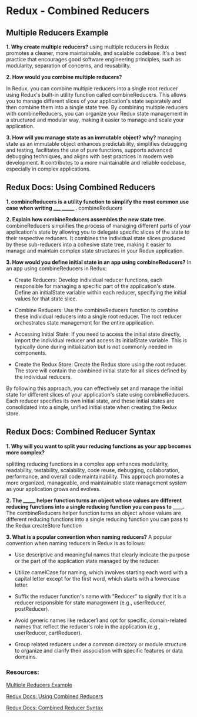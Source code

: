 # Redux - Combined Reducers

## Multiple Reducers Example

**1. Why create multiple reducers?**
using multiple reducers in Redux promotes a cleaner, more maintainable, and scalable codebase. It's a best practice that encourages good software engineering principles, such as modularity, separation of concerns, and reusability.

**2. How would you combine multiple reducers?** 

In Redux, you can combine multiple reducers into a single root reducer using Redux's built-in utility function called combineReducers. This allows you to manage different slices of your application's state separately and then combine them into a single state tree.
By combining multiple reducers with combineReducers, you can organize your Redux state management in a structured and modular way, making it easier to manage and scale your application.

**3. How will you manage state as an immutable object? why?** 
 managing state as an immutable object enhances predictability, simplifies debugging and testing, facilitates the use of pure functions, supports advanced debugging techniques, and aligns with best practices in modern web development. It contributes to a more maintainable and reliable codebase, especially in complex applications.


## Redux Docs: Using Combined Reducers

**1. combineReducers is a utility function to simplify the most common use case when writing ___ _____ .**
combineReducers

**2. Explain how combineReducers assembles the new state tree.**
combineReducers simplifies the process of managing different parts of your application's state by allowing you to delegate specific slices of the state to their respective reducers. It combines the individual state slices produced by these sub-reducers into a cohesive state tree, making it easier to manage and maintain complex state structures in your Redux application.

**3. How would you define initial state in an app using combineReducers?**
In an app using combineReducers in Redux:

* Create Reducers: Develop individual reducer functions, each responsible for managing a specific part of the application's state. Define an initialState variable within each reducer, specifying the initial values for that state slice.

* Combine Reducers: Use the combineReducers function to combine these individual reducers into a single root reducer. The root reducer orchestrates state management for the entire application.

* Accessing Initial State: If you need to access the initial state directly, import the individual reducer and access its initialState variable. This is typically done during initialization but is not commonly needed in components.

* Create the Redux Store: Create the Redux store using the root reducer. The store will contain the combined initial state for all slices defined by the individual reducers.

By following this approach, you can effectively set and manage the initial state for different slices of your application's state using combineReducers. Each reducer specifies its own initial state, and these initial states are consolidated into a single, unified initial state when creating the Redux store.


## Redux Docs: Combined Reducer Syntax

**1. Why will you want to split your reducing functions as your app becomes more complex?**

splitting reducing functions in a complex app enhances modularity, readability, testability, scalability, code reuse, debugging, collaboration, performance, and overall code maintainability. This approach promotes a more organized, manageable, and maintainable state management system as your application grows and evolves.


**2. The _____ helper function turns an object whose values are different reducing functions into a single reducing function you can pass to ____.**
The combineReducers helper function turns an object whose values are different reducing functions into a single reducing function you can pass to the Redux createStore function

**3. What is a popular convention when naming reducers?**
A popular convention when naming reducers in Redux is as follows:

* Use descriptive and meaningful names that clearly indicate the purpose or the part of the application state managed by the reducer.

* Utilize camelCase for naming, which involves starting each word with a capital letter except for the first word, which starts with a lowercase letter.

* Suffix the reducer function's name with "Reducer" to signify that it is a reducer responsible for state management (e.g., userReducer, postReducer).

* Avoid generic names like reducer1 and opt for specific, domain-related names that reflect the reducer's role in the application (e.g., userReducer, cartReducer).

* Group related reducers under a common directory or module structure to organize and clarify their association with specific features or data domains.




### Resources: 

[Multiple Reducers Example](https://www.youtube.com/watch?v=gBER4Or86hE)

[Redux Docs: Using Combined Reducers](https://redux.js.org/recipes/structuring-reducers/using-combinereducers/)

[Redux Docs: Combined Reducer Syntax](https://redux.js.org/api/combinereducers/)
